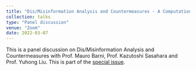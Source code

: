 ```yaml
---
title: "Dis/Misinformation Analysis and Countermeasures - A Computational Viewpoint"
collection: talks
type: "Panel discussion"
venue: "Zoom"
date: 2022-03-07
---
```

This is a panel discussion on Dis/Misinformation Analysis and Countermeasures with Prof. Mauro Barni, Prof. Kazutoshi Sasahara and Prof. Yuhong Liu. This is part of the [special issue](https://www.nowpublishers.com/Public-Content/CFP_ATSIP_Multi-Disciplinary_Misinformation_2022.pdf).
